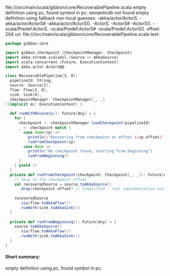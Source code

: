 file://<WORKSPACE>/src/main/scala/gibbon/core/RecoverablePipeline.scala
empty definition using pc, found symbol in pc: 
semanticdb not found
empty definition using fallback
non-local guesses:
	 -akka/actor/ActorS.
	 -akka/actor/ActorS#
	 -akka/actor/ActorS().
	 -ActorS.
	 -ActorS#
	 -ActorS().
	 -scala/Predef.ActorS.
	 -scala/Predef.ActorS#
	 -scala/Predef.ActorS().
offset: 204
uri: file://<WORKSPACE>/src/main/scala/gibbon/core/RecoverablePipeline.scala
text:
```scala
package gibbon.core

import gibbon.checkpoint.{CheckpointManager, Checkpoint}
import akka.stream.scaladsl.{Source => AkkaSource}
import scala.concurrent.{Future, ExecutionContext}
import akka.actor.ActorS@@

class RecoverablePipeline[I, O](
  pipelineId: String,
  source: Source[I],
  flow: Flow[I, O],
  sink: Sink[O],
  checkpointManager: CheckpointManager[_, _]
)(implicit ec: ExecutionContext) {
  
  def runWithRecovery(): Future[Any] = {
    for {
      checkpoint <- checkpointManager.loadCheckpoint(pipelineId)
      _ <- checkpoint match {
        case Some(cp) => 
          println(s"Recovering from checkpoint at offset ${cp.offset}")
          runFromCheckpoint(cp)
        case None => 
          println("No checkpoint found, starting from beginning")
          runFromBeginning()
      }
    } yield ()
  }
  private def runFromCheckpoint(checkpoint: Checkpoint[_, _]): Future[Any] = {
    // Skip to the checkpoint offset
    val recoveredSource = source.toAkkaSource()
      .drop(checkpoint.offset) // Simplified - real implementation would be more sophisticated
    
    recoveredSource
      .via(flow.toAkkaFlow())
      .runWith(sink.toAkkaSink())
  }
  
  private def runFromBeginning(): Future[Any] = {
    source.toAkkaSource()
      .via(flow.toAkkaFlow())
      .runWith(sink.toAkkaSink())
  }
}
```


#### Short summary: 

empty definition using pc, found symbol in pc: 